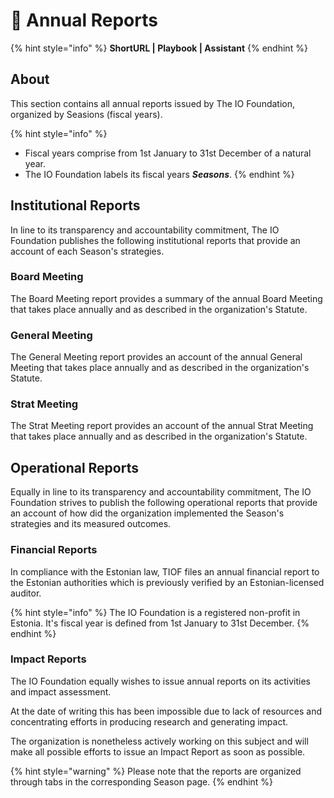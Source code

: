 # 📗 Annual Reports

{% hint style="info" %}
**ShortURL | Playbook | Assistant**
{% endhint %}

## About

This section contains all annual reports issued by The IO Foundation, organized by Seasions (fiscal years).

{% hint style="info" %}
* Fiscal years comprise from 1st January to 31st December of a natural year.
* The IO Foundation labels its fiscal years _**Seasons**_.
{% endhint %}

## Institutional Reports

In line to its transparency and accountability commitment, The IO Foundation publishes the following institutional reports that provide an account of each Season's strategies.

### Board Meeting

The Board Meeting report provides a summary of the annual Board Meeting that takes place annually and as described in the organization's Statute.

### General Meeting

The General Meeting report provides an account of the annual General Meeting that takes place annually and as described in the organization's Statute.

### Strat Meeting

The Strat Meeting report provides an account of the annual Strat Meeting that takes place annually and as described in the organization's Statute.

## Operational Reports

Equally in line to its transparency and accountability commitment, The IO Foundation strives to publish the following operational reports that provide an account of how did the organization implemented the Season's strategies and its measured outcomes.

### Financial Reports

In compliance with the Estonian law, TIOF files an annual financial report to the Estonian authorities which is previously verified by an Estonian-licensed auditor.

{% hint style="info" %}
The IO Foundation is a registered non-profit in Estonia. It's fiscal year is defined from 1st January to 31st December.
{% endhint %}

### Impact Reports

The IO Foundation equally wishes to issue annual reports on its activities and impact assessment.

At the date of writing this has been impossible due to lack of resources and concentrating efforts in producing research and generating impact.

The organization is nonetheless actively working on this subject and will make all possible efforts to issue an Impact Report as soon as possible.

{% hint style="warning" %}
Please note that the reports are organized through tabs in the corresponding Season page.
{% endhint %}
